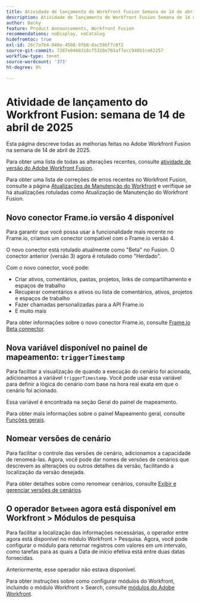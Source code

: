 ```yaml
---
title: Atividade de lançamento do Workfront Fusion Semana de 14 de abril de 2025
description: Atividade de lançamento do Workfront Fusion Semana de 14 de abril de 2025
author: Becky
feature: Product Announcements, Workfront Fusion
recommendations: noDisplay, noCatalog
hidefromtoc: true
exl-id: 26c7a7b4-040a-4508-9fb8-8ac59bf7c0f2
source-git-commit: 7287e0460318cf5328e703af7ecc948b1ce62257
workflow-type: tm+mt
source-wordcount: '373'
ht-degree: 0%

---
```


# Atividade de lançamento do Workfront Fusion: semana de 14 de abril de 2025

Esta página descreve todas as melhorias feitas no Adobe Workfront Fusion na semana de 14 de abril de 2025.

Para obter uma lista de todas as alterações recentes, consulte [atividade de versão do Adobe Workfront Fusion](/help/workfront-fusion/fusion-product-releases/fusion-release-activity.md).

Para obter uma lista de correções de erros recentes no Workfront Fusion, consulte a página [Atualizações de Manutenção do Workfront](https://experienceleague.adobe.com/en/docs/workfront-known-issues/releases/current-updates) e verifique se há atualizações rotuladas como Atualização de Manutenção do Workfront Fusion.

## Novo conector Frame.io versão 4 disponível

Para garantir que você possa usar a funcionalidade mais recente no Frame.io, criamos um conector compatível com o Frame.io versão 4.

O novo conector está rotulado atualmente como &quot;Beta&quot; no Fusion. O conector anterior (versão 3) agora é rotulado como &quot;Herdado&quot;.

Com o novo conector, você pode:

* Criar ativos, comentários, pastas, projetos, links de compartilhamento e espaços de trabalho
* Recuperar comentários e ativos ou lista de comentários, ativos, projetos e espaços de trabalho
* Fazer chamadas personalizadas para a API Frame.io
* E muito mais

Para obter informações sobre o novo conector Frame.io, consulte [Frame.io Beta connector](/help/workfront-fusion/references/apps-and-modules/adobe-connectors/frame-io-modules-new.md).

## Nova variável disponível no painel de mapeamento: `triggerTimestamp`

Para facilitar a visualização de quando a execução do cenário foi acionada, adicionamos a variável `triggerTimestamp`. Você pode usar essa variável para definir a lógica do cenário com base na hora real exata em que o cenário foi acionado.

Essa variável é encontrada na seção Geral do painel de mapeamento.

Para obter mais informações sobre o painel Mapeamento geral, consulte [Funções gerais](/help/workfront-fusion/references/mapping-panel/functions/general-functions.md).

## Nomear versões de cenário

Para facilitar o controle das versões de cenário, adicionamos a capacidade de renomeá-las. Agora, você pode dar nomes de versões de cenários que descrevem as alterações ou outros detalhes da versão, facilitando a localização da versão desejada.

Para obter detalhes sobre como renomear cenários, consulte [Exibir e gerenciar versões de cenários](/help/workfront-fusion/manage-scenarios/restore-a-scenario-version.md).

## O operador `Between` agora está disponível em Workfront > Módulos de pesquisa

Para facilitar a localização das informações necessárias, o operador entre agora está disponível no módulo Workfront > Pesquisa. Agora, você pode configurar o módulo para retornar registros com valores em um intervalo, como tarefas para as quais a Data de início efetiva está entre duas datas fornecidas.

Anteriormente, esse operador não estava disponível.

Para obter instruções sobre como configurar módulos do Workfront, incluindo o módulo Workfront > Search, consulte [módulos do Adobe Workfront](/help/workfront-fusion/references/apps-and-modules/adobe-connectors/workfront-modules.md).
